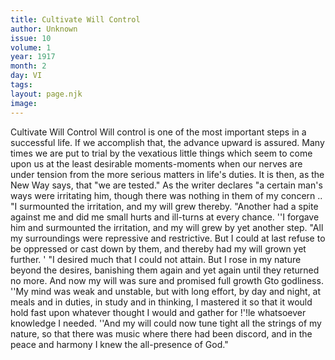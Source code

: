 ```yaml
---
title: Cultivate Will Control
author: Unknown
issue: 10
volume: 1
year: 1917
month: 2
day: VI
tags:
layout: page.njk
image:
---
```

Cultivate Will Control   Will control is one of the most important steps in a successful life. If we accomplish that, the advance upward is assured. Many times we are put to trial by the vexatious little things which seem to come upon us at the least desirable moments-moments when our nerves are under tension from the more serious matters in life's duties. It is then, as the New Way says, that "we are tested."   As the writer declares "a certain man's ways were irritating him, though there was nothing in them of my concern ..   "I surmounted the irritation, and my will grew thereby.   "Another had a spite against me and did me small hurts and ill-turns at every chance. ''I forgave him and surmounted the irritation, and my will grew by yet another step.   "All my surroundings were repressive and restrictive. But I could at last refuse to be oppressed or cast down by them, and thereby had my will grown yet further. '   "I desired much that I could not attain. But I rose in my nature beyond the desires, banishing them again and yet again until they returned no more. And now my will was sure and promised full growth Gto godliness.   ''My mind was weak and unstable, but with long effort, by day and night, at meals and in duties, in study and in thinking, I mastered it so that it would hold fast upon whatever thought I would and gather for !'!le whatsoever knowledge I needed.   ''And my will could now tune tight all the strings of my nature, so that there was music where there had been discord, and in the peace and harmony I knew the all-presence of God."      


